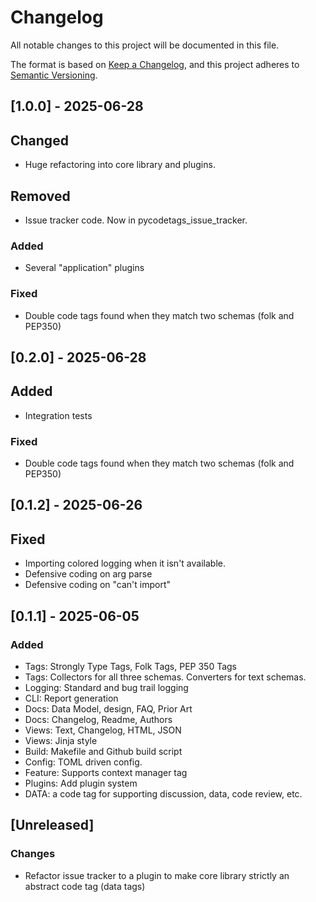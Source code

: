 # Changelog

All notable changes to this project will be documented in this file.

The format is based on [Keep a Changelog](https://keepachangelog.com/en/1.1.0/),
and this project adheres to [Semantic Versioning](https://semver.org/spec/v2.0.0.html).

## [1.0.0] - 2025-06-28

## Changed

- Huge refactoring into core library and plugins.

## Removed

- Issue tracker code. Now in pycodetags_issue_tracker.

### Added

- Several "application" plugins

### Fixed

- Double code tags found when they match two schemas (folk and PEP350)

## [0.2.0] - 2025-06-28

## Added

- Integration tests

### Fixed

- Double code tags found when they match two schemas (folk and PEP350)

## [0.1.2] - 2025-06-26

## Fixed

- Importing colored logging when it isn't available.
- Defensive coding on arg parse
- Defensive coding on "can't import"

## [0.1.1] - 2025-06-05

### Added

- Tags: Strongly Type Tags, Folk Tags, PEP 350 Tags
- Tags: Collectors for all three schemas. Converters for text schemas.
- Logging: Standard and bug trail logging
- CLI: Report generation
- Docs: Data Model, design, FAQ, Prior Art
- Docs: Changelog, Readme, Authors
- Views: Text, Changelog, HTML, JSON
- Views: Jinja style
- Build: Makefile and Github build script
- Config: TOML driven config.
- Feature: Supports context manager tag
- Plugins: Add plugin system
- DATA: a code tag for supporting discussion, data, code review, etc.

## [Unreleased]

### Changes

- Refactor issue tracker to a plugin to make core library strictly an abstract code tag (data tags)
